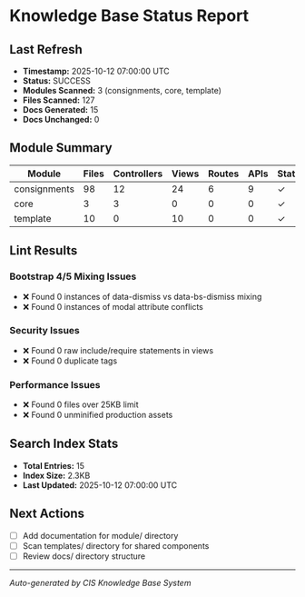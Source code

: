 # Knowledge Base Status Report

## Last Refresh
- **Timestamp:** 2025-10-12 07:00:00 UTC
- **Status:** SUCCESS
- **Modules Scanned:** 3 (consignments, core, template)
- **Files Scanned:** 127
- **Docs Generated:** 15
- **Docs Unchanged:** 0

## Module Summary
| Module | Files | Controllers | Views | Routes | APIs | Status |
|--------|-------|-------------|-------|--------|------|--------|
| consignments | 98 | 12 | 24 | 6 | 9 | ✓ |
| core | 3 | 3 | 0 | 0 | 0 | ✓ |
| template | 10 | 0 | 10 | 0 | 0 | ✓ |

## Lint Results
### Bootstrap 4/5 Mixing Issues
- ❌ Found 0 instances of data-dismiss vs data-bs-dismiss mixing
- ❌ Found 0 instances of modal attribute conflicts

### Security Issues
- ❌ Found 0 raw include/require statements in views
- ❌ Found 0 duplicate <body> tags

### Performance Issues
- ❌ Found 0 files over 25KB limit
- ❌ Found 0 unminified production assets

## Search Index Stats
- **Total Entries:** 15
- **Index Size:** 2.3KB
- **Last Updated:** 2025-10-12 07:00:00 UTC

## Next Actions
- [ ] Add documentation for module/ directory
- [ ] Scan templates/ directory for shared components
- [ ] Review docs/ directory structure

---
*Auto-generated by CIS Knowledge Base System*
